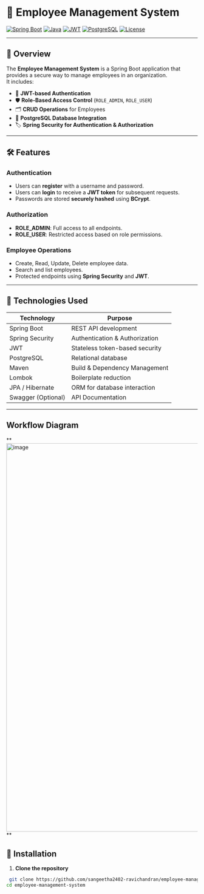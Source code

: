 # 🌟 Employee Management System

[![Spring Boot](https://img.shields.io/badge/Spring%20Boot-2.7.0-brightgreen)](https://spring.io/projects/spring-boot)
[![Java](https://img.shields.io/badge/Java-17-orange)](https://www.oracle.com/java/)
[![JWT](https://img.shields.io/badge/JWT-Security-blue)](https://jwt.io/)
[![PostgreSQL](https://img.shields.io/badge/PostgreSQL-14-blueviolet)](https://www.postgresql.org/)
[![License](https://img.shields.io/badge/License-MIT-yellow)](LICENSE)

---

## 📌 Overview

The **Employee Management System** is a Spring Boot application that provides a secure way to manage employees in an organization.  
It includes:

- 🔐 **JWT-based Authentication**
- 🛡 **Role-Based Access Control** (`ROLE_ADMIN`, `ROLE_USER`)
- 🗂 **CRUD Operations** for Employees
- 💾 **PostgreSQL Database Integration**
- 🏷 **Spring Security for Authentication & Authorization**

---

## 🛠 Features

### Authentication
- Users can **register** with a username and password.
- Users can **login** to receive a **JWT token** for subsequent requests.
- Passwords are stored **securely hashed** using **BCrypt**.

### Authorization
- **ROLE_ADMIN**: Full access to all endpoints.
- **ROLE_USER**: Restricted access based on role permissions.

### Employee Operations
- Create, Read, Update, Delete employee data.
- Search and list employees.
- Protected endpoints using **Spring Security** and **JWT**.

---

## 🚀 Technologies Used

| Technology | Purpose |
|------------|---------|
| Spring Boot | REST API development |
| Spring Security | Authentication & Authorization |
| JWT | Stateless token-based security |
| PostgreSQL | Relational database |
| Maven | Build & Dependency Management |
| Lombok | Boilerplate reduction |
| JPA / Hibernate | ORM for database interaction |
| Swagger (Optional) | API Documentation |

---
## Workflow Diagram
**<img width="1536" height="1024" alt="image" src="https://github.com/user-attachments/assets/e6ff4139-8657-4591-9ad4-efac44c6b10f" />
**

## 📝 Installation

1. **Clone the repository**
```bash
 git clone https://github.com/sangeetha2402-ravichandran/employee-management-system.git
cd employee-management-system

